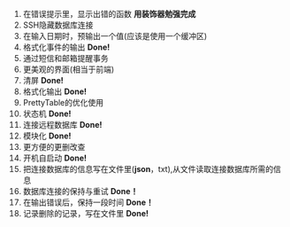 1. 在错误提示里，显示出错的函数 **用装饰器勉强完成**
2. SSH隐藏数据库连接
3. 在输入日期时，预输出一个值(应该是使用一个缓冲区)
4. 格式化事件的输出 **Done!**
5. 通过短信和邮箱提醒事务
6. 更美观的界面(相当于前端)
7. 清屏 **Done!**
8. 格式化输出 **Done!**
9. PrettyTable的优化使用
10. 状态机 **Done!**
11. 连接远程数据库 **Done!**
12. 模块化 **Done!**
13. 更方便的更删改查
14. 开机自启动 **Done!**
15. 把连接数据库的信息写在文件里(**json**，txt),从文件读取连接数据库所需的信息
16. 数据库连接的保持与重试 **Done！**
17. 在输出错误后，保持一段时间 **Done！**
18. 记录删除的记录，写在文件里 **Done!**